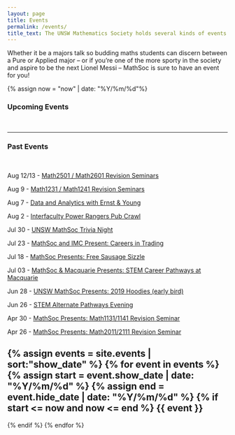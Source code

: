 ```yaml
---
layout: page
title: Events
permalink: /events/
title_text: The UNSW Mathematics Society holds several kinds of events that aim to include everyone in the society.
---
```


Whether it be a majors talk so budding maths students can discern between a Pure or Applied major – or if you’re one of the more sporty in the society and aspire to be the next Lionel Messi – MathSoc is sure to have an event for you!

{% assign now = "now" | date: "%Y/%m/%d"%}

### Upcoming Events

<!-- <div class="eventsbox">
<iframe src="https://www.facebook.com/plugins/post.php?href=https%3A%2F%2Fwww.facebook.com%2Funswmathsoc%2Fposts%2F2387233164633342&width=800" width="800" height="500" style="border:none;overflow:hidden" scrolling="yes" frameborder="0" allowTransparency="true" allow="encrypted-media"></iframe>
</div> -->
<br>

_____________________

### Past Events
<br>

Aug 12/13 - <a href="https://www.facebook.com/events/397235400922466/">Math2501 / Math2601 Revision Seminars</a>

Aug 9 - <a href="https://www.facebook.com/events/338634147084270/">Math1231 / Math1241 Revision Seminars</a>

Aug 7 - <a href="https://www.facebook.com/events/453369988576987/">Data and Analytics with Ernst & Young</a>

Aug 2 - <a href="https://www.facebook.com/events/1321595847994794/">Interfaculty Power Rangers Pub Crawl</a>

Jul 30 - <a href="https://www.facebook.com/events/2370907999838564/">UNSW MathSoc Trivia Night</a>

Jul 23 - <a href="https://www.facebook.com/events/322659288642026/">MathSoc and IMC Present: Careers in Trading</a>

Jul 18 - <a href="https://www.facebook.com/events/467378877388201/">MathSoc Presents: Free Sausage Sizzle</a>

Jul 03 - <a href="https://www.facebook.com/events/2063513330438249/">MathSoc & Macquarie Presents: STEM Career Pathways at Macquarie</a>

Jun 28 - <a href="https://www.facebook.com/events/341424543424488/">UNSW MathSoc Presents: 2019 Hoodies (early bird)</a>

Jun 26 - <a href="https://www.facebook.com/events/2282740158633986/">STEM Alternate Pathways Evening</a>

Apr 30 - <a href="https://www.facebook.com/events/266993567539817/">MathSoc Presents: Math1131/1141 Revision Seminar</a>

Apr 26 - <a href="https://www.facebook.com/events/281336312750931/">MathSoc Presents: Math2011/2111 Revision Seminar</a>


{% assign events = site.events | sort:"show_date" %}
{% for event in events %}
{% assign start = event.show_date | date: "%Y/%m/%d" %}
{% assign end = event.hide_date | date: "%Y/%m/%d" %}
{% if start <= now and now <= end %}
{{ event }}
----------------------------------------------------------
{% endif %}
{% endfor %}


<!-- TODO better information about events, slideshow? -->
